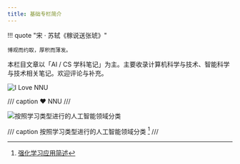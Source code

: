 ```yaml
---
title: 基础专栏简介
---
```


!!! quote "宋 · 苏轼《稼说送张琥》"

    博观而约取，厚积而薄发。

本栏目文章以「AI / CS 学科笔记」为主。主要收录计算机科学与技术、智能科学与技术相关笔记。欢迎评论与补充。

![I Love NNU](https://dwj-oss.oss-cn-nanjing.aliyuncs.com/images/202501301807985.png)

/// caption
:heart: NNU
///

![按照学习类型进行的人工智能领域分类](https://dwj-oss.oss-cn-nanjing.aliyuncs.com/images/20250224083517762.png)

/// caption
按照学习类型进行的人工智能领域分类 [^1]
///

[^1]: [强化学习应用简述](https://zhuanlan.zhihu.com/p/279642231)
